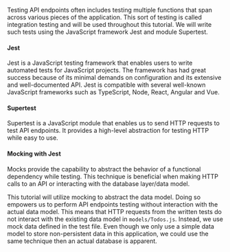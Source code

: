 Testing API endpoints often includes testing multiple functions that span across various pieces of the application. This sort of testing is called integration testing and will be used throughout this tutorial. We will write such tests using the JavaScript framework Jest and module Supertest.

#### Jest

Jest is a JavaScript testing framework that enables users to write automated tests for JavaScript projects. The framework has had great success because of its minimal demands on configuration and its extensive and well-documented API. Jest is compatible with several well-known JavaScript frameworks such as TypeScript, Node, React, Angular and Vue.

#### Supertest

Supertest is a JavaScript module that enables us to send HTTP requests to test API endpoints. It provides a high-level abstraction for testing HTTP while easy to use.

#### Mocking with Jest

Mocks provide the capability to abstract the behavior of a functional dependency while testing. This technique is beneficial when making HTTP calls to an API or interacting with the database layer/data model. 

This tutorial will utilize mocking to abstract the data model. Doing so empowers us to perform API endpoints testing without interaction with the actual data model. This means that HTTP requests from the written tests do not interact with the existing data model in `models/Todos.js`. Instead, we use mock data defined in the test file. Even though we only use a simple data model to store non-persistent data in this application, we could use the same technique then an actual database is apparent.
